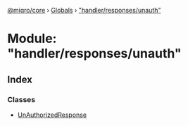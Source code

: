 [@miqro/core](../README.md) › [Globals](../globals.md) › ["handler/responses/unauth"](_handler_responses_unauth_.md)

# Module: "handler/responses/unauth"

## Index

### Classes

* [UnAuthorizedResponse](../classes/_handler_responses_unauth_.unauthorizedresponse.md)
